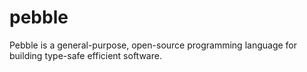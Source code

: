 # pebble

Pebble is a general-purpose, open-source programming language for building type-safe efficient software.
